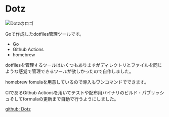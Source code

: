 # Dotz

![Dotzのロゴ](../img/dotz.png )

Goで作成したdotfiles管理ツールです。

- Go
- Github Actions
- homebrew

dotfilesを管理するツールはいくつもありますがディレクトリとファイルを同じような感覚で管理できるツールが欲しかったので自作しました。

homebrew fomulaを用意しているので導入もワンコマンドでできます。

CIであるGithub Actionsを用いてテストや配布用バイナリのビルド・パブリッシュそしてformulaの更新まで自動で行うようにしました。


[github: Dotz](https://github.com/magcho/dotz ) 
